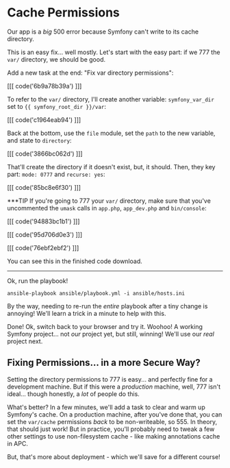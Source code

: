 # Cache Permissions

Our app is a *big* 500 error because Symfony can't write to its cache directory.

This is an easy fix... well mostly. Let's start with the easy part: if we 777 the
`var/` directory, we should be good.

Add a new task at the end: "Fix var directory permissions":

[[[ code('6b9a78b39a') ]]]

To refer to the `var/` directory, I'll create another variable: `symfony_var_dir`
set to `{{ symfony_root_dir }}/var`:

[[[ code('c1964eab94') ]]]

Back at the bottom, use the `file` module, set the `path` to the new variable,
and state to `directory`:

[[[ code('3866bc062d') ]]]

That'll create the directory if it doesn't exist, but, it should. Then, they key part:
`mode: 0777` and `recurse: yes`:

[[[ code('85bc8e6f30') ]]]

***TIP
If you're going to 777 your `var/` directory, make sure that you've uncommented
the `umask` calls in `app.php`, `app_dev.php` and `bin/console`:

[[[ code('94883bc1b1') ]]]

[[[ code('95d706d0e3') ]]]

[[[ code('76ebf2ebf2') ]]]

You can see this in the finished code download.
***

Ok, run the playbook!

```terminal
ansible-playbook ansible/playbook.yml -i ansible/hosts.ini
```

By the way, needing to re-run the *entire* playbook after a tiny change is annoying!
We'll learn a trick in a minute to help with this.

Done! Ok, switch back to your browser and try it. Woohoo! A working Symfony project...
not *our* project yet, but still, winning! We'll use our *real* project next.

## Fixing Permissions... in a more Secure Way?

Setting the directory permissions to 777 is easy... and perfectly fine for a development
machine. But if this were a *production* machine, well, 777 isn't ideal... though
honestly, a *lot* of people do this.

What's better? In a few minutes, we'll add a task to clear and warm up Symfony's
cache. On a production machine, after you've done that, you can set the `var/cache`
permissions *back* to be non-writeable, so 555. In theory, that should just work!
But in practice, you'll probably need to tweak a few other settings to use non-filesystem
cache - like making annotations cache in APC. 

But, that's more about deployment - which we'll save for a different course!
